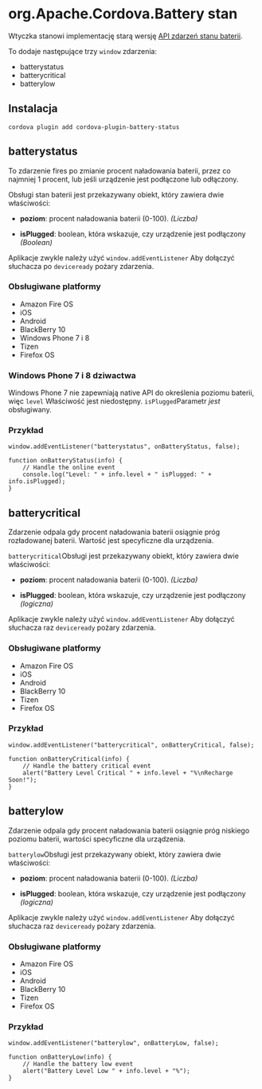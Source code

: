 <!---
    Licensed to the Apache Software Foundation (ASF) under one
    or more contributor license agreements.  See the NOTICE file
    distributed with this work for additional information
    regarding copyright ownership.  The ASF licenses this file
    to you under the Apache License, Version 2.0 (the
    "License"); you may not use this file except in compliance
    with the License.  You may obtain a copy of the License at

      http://www.apache.org/licenses/LICENSE-2.0

    Unless required by applicable law or agreed to in writing,
    software distributed under the License is distributed on an
    "AS IS" BASIS, WITHOUT WARRANTIES OR CONDITIONS OF ANY
    KIND, either express or implied.  See the License for the
    specific language governing permissions and limitations
    under the License.
-->

# org.Apache.Cordova.Battery stan

Wtyczka stanowi implementację starą wersję [API zdarzeń stanu baterii][1].

[1]: http://www.w3.org/TR/2011/WD-battery-status-20110915/

To dodaje następujące trzy `window` zdarzenia:

* batterystatus
* batterycritical
* batterylow

## Instalacja

    cordova plugin add cordova-plugin-battery-status

## batterystatus

To zdarzenie fires po zmianie procent naładowania baterii, przez co najmniej 1 procent, lub jeśli urządzenie jest
podłączone lub odłączony.

Obsługi stan baterii jest przekazywany obiekt, który zawiera dwie właściwości:

* **poziom**: procent naładowania baterii (0-100). *(Liczba)*

* **isPlugged**: boolean, która wskazuje, czy urządzenie jest podłączony *(Boolean)*

Aplikacje zwykle należy użyć `window.addEventListener` Aby dołączyć słuchacza po `deviceready` pożary zdarzenia.

### Obsługiwane platformy

* Amazon Fire OS
* iOS
* Android
* BlackBerry 10
* Windows Phone 7 i 8
* Tizen
* Firefox OS

### Windows Phone 7 i 8 dziwactwa

Windows Phone 7 nie zapewniają native API do określenia poziomu baterii, więc `level` Właściwość jest
niedostępny. `isPlugged`Parametr *jest* obsługiwany.

### Przykład

    window.addEventListener("batterystatus", onBatteryStatus, false);
    
    function onBatteryStatus(info) {
        // Handle the online event
        console.log("Level: " + info.level + " isPlugged: " + info.isPlugged);
    }

## batterycritical

Zdarzenie odpala gdy procent naładowania baterii osiągnie próg rozładowanej baterii. Wartość jest specyficzne dla
urządzenia.

`batterycritical`Obsługi jest przekazywany obiekt, który zawiera dwie właściwości:

* **poziom**: procent naładowania baterii (0-100). *(Liczba)*

* **isPlugged**: boolean, która wskazuje, czy urządzenie jest podłączony *(logiczna)*

Aplikacje zwykle należy użyć `window.addEventListener` Aby dołączyć słuchacza raz `deviceready` pożary zdarzenia.

### Obsługiwane platformy

* Amazon Fire OS
* iOS
* Android
* BlackBerry 10
* Tizen
* Firefox OS

### Przykład

    window.addEventListener("batterycritical", onBatteryCritical, false);
    
    function onBatteryCritical(info) {
        // Handle the battery critical event
        alert("Battery Level Critical " + info.level + "%\nRecharge Soon!");
    }

## batterylow

Zdarzenie odpala gdy procent naładowania baterii osiągnie próg niskiego poziomu baterii, wartości specyficzne dla
urządzenia.

`batterylow`Obsługi jest przekazywany obiekt, który zawiera dwie właściwości:

* **poziom**: procent naładowania baterii (0-100). *(Liczba)*

* **isPlugged**: boolean, która wskazuje, czy urządzenie jest podłączony *(logiczna)*

Aplikacje zwykle należy użyć `window.addEventListener` Aby dołączyć słuchacza raz `deviceready` pożary zdarzenia.

### Obsługiwane platformy

* Amazon Fire OS
* iOS
* Android
* BlackBerry 10
* Tizen
* Firefox OS

### Przykład

    window.addEventListener("batterylow", onBatteryLow, false);
    
    function onBatteryLow(info) {
        // Handle the battery low event
        alert("Battery Level Low " + info.level + "%");
    }
